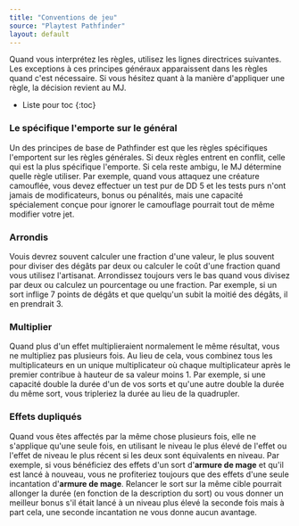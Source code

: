 ```yaml
---
title: "Conventions de jeu"
source: "Playtest Pathfinder"
layout: default
---
```


Quand vous interprétez les règles, utilisez les lignes directrices suivantes. Les exceptions à ces principes généraux apparaissent dans les règles quand c'est nécessaire. Si vous hésitez quant à la manière d'appliquer une règle, la décision revient au MJ.

* Liste pour toc
{:toc}

### Le spécifique l'emporte sur le général

Un des principes de base de Pathfinder est que les règles spécifiques l'emportent sur les règles générales. Si deux règles entrent en conflit, celle qui est la plus spécifique l'emporte. Si cela reste ambigu, le MJ détermine quelle règle utiliser. Par exemple, quand vous attaquez une créature camouflée, vous devez effectuer un test pur de DD 5 et les tests purs n'ont jamais de modificateurs, bonus ou pénalités, mais une capacité spécialement conçue pour ignorer le camouflage pourrait tout de même modifier votre jet.

### Arrondis

Vouis devrez souvent calculer une fraction d'une valeur, le plus souvent pour diviser des dégâts par deux ou calculer le coût d'une fraction quand vous utilisez l'artisanat. Arrondissez toujours vers le bas quand vous divisez par deux ou calculez un pourcentage ou une fraction. Par exemple, si un sort inflige 7 points de dégâts et que quelqu'un subit la moitié des dégâts, il en prendrait 3.

### Multiplier

Quand plus d'un effet multiplieraient normalement le même résultat, vous ne multipliez pas plusieurs fois. Au lieu de cela, vous combinez tous les multiplicateurs en un unique multiplicateur où chaque multiplicateur après le premier contribue à hauteur de sa valeur moins 1. Par exemple, si une capacité double la durée d'un de vos sorts et qu'une autre double la durée du même sort, vous tripleriez la durée au lieu de la quadrupler.

### Effets dupliqués

Quand vous êtes affectés par la même chose plusieurs fois, elle ne s'applique qu'une seule fois, en utilisant le niveau le plus élevé de l'effet ou l'effet de niveau le plus récent si les deux sont équivalents en niveau. Par exemple, si vous bénéficiez des effets d'un sort d'**armure de mage** et qu'il est lancé à nouveau, vous ne profiteriez toujours que des effets d'une seule incantation d'**armure de mage**. Relancer le sort sur la même cible pourrait allonger la durée (en fonction de la description du sort) ou vous donner un meilleur bonus s'il était lancé à un niveau plus élevé la seconde fois mais à part cela, une seconde incantation ne vous donne aucun avantage.
